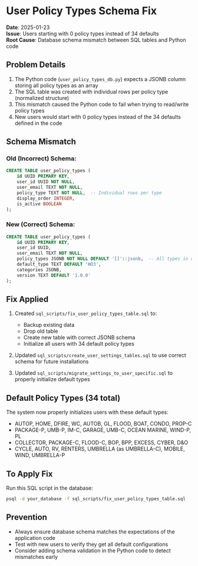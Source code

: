 # User Policy Types Schema Fix
**Date**: 2025-01-23  
**Issue**: Users starting with 0 policy types instead of 34 defaults  
**Root Cause**: Database schema mismatch between SQL tables and Python code  

## Problem Details
1. The Python code (`user_policy_types_db.py`) expects a JSONB column storing all policy types as an array
2. The SQL table was created with individual rows per policy type (normalized structure)
3. This mismatch caused the Python code to fail when trying to read/write policy types
4. New users would start with 0 policy types instead of the 34 defaults defined in the code

## Schema Mismatch
### Old (Incorrect) Schema:
```sql
CREATE TABLE user_policy_types (
    id UUID PRIMARY KEY,
    user_id UUID NOT NULL,
    user_email TEXT NOT NULL,
    policy_type TEXT NOT NULL,  -- Individual rows per type
    display_order INTEGER,
    is_active BOOLEAN
);
```

### New (Correct) Schema:
```sql
CREATE TABLE user_policy_types (
    id UUID PRIMARY KEY,
    user_id UUID,
    user_email TEXT NOT NULL,
    policy_types JSONB NOT NULL DEFAULT '[]'::jsonb,  -- All types in one JSONB array
    default_type TEXT DEFAULT 'HO3',
    categories JSONB,
    version TEXT DEFAULT '1.0.0'
);
```

## Fix Applied
1. Created `sql_scripts/fix_user_policy_types_table.sql` to:
   - Backup existing data
   - Drop old table
   - Create new table with correct JSONB schema
   - Initialize all users with 34 default policy types

2. Updated `sql_scripts/create_user_settings_tables.sql` to use correct schema for future installations

3. Updated `sql_scripts/migrate_settings_to_user_specific.sql` to properly initialize default types

## Default Policy Types (34 total)
The system now properly initializes users with these default types:
- AUTOP, HOME, DFIRE, WC, AUTOB, GL, FLOOD, BOAT, CONDO, PROP-C
- PACKAGE-P, UMB-P, IM-C, GARAGE, UMB-C, OCEAN MARINE, WIND-P, PL
- COLLECTOR, PACKAGE-C, FLOOD-C, BOP, BPP, EXCESS, CYBER, D&O
- CYCLE, AUTO, RV, RENTERS, UMBRELLA (as UMBRELLA-C), MOBILE, WIND, UMBRELLA-P

## To Apply Fix
Run this SQL script in the database:
```bash
psql -d your_database -f sql_scripts/fix_user_policy_types_table.sql
```

## Prevention
- Always ensure database schema matches the expectations of the application code
- Test with new users to verify they get all default configurations
- Consider adding schema validation in the Python code to detect mismatches early
